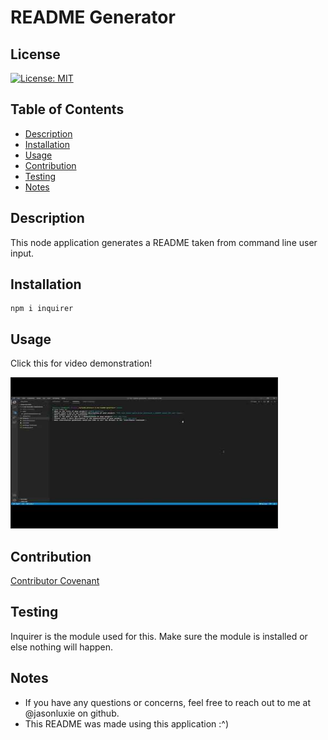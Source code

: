 # README Generator

## License

[![License: MIT](https://img.shields.io/badge/License-MIT-yellow.svg)](https://opensource.org/licenses/MIT)

## Table of Contents

-   [Description](#Description)
-   [Installation](#Installation)
-   [Usage](#Usage)
-   [Contribution](#Contribution)
-   [Testing](#Testing)
-   [Notes](#Notes)

## Description

This node application generates a README taken from command line user input.

## Installation

```
npm i inquirer
```

## Usage
Click this for video demonstration!

<a href="https://www.youtube.com/watch?v=caL3cp2f9jc
" target="_blank"><img src="./assets/images/0.jpg" 
alt="Video showing application being run in command line and subsequent readme file" width="426" height="240" border='1'/></a>
  <!-- [![Video showing application being run in command line and subsequent readme file](http://img.youtube.com/vi/caL3cp2f9jc/0.jpg)](https://www.youtube.com/watch?v=caL3cp2f9jc) -->

## Contribution

[Contributor Covenant](https://www.contributor-covenant.org/)

## Testing

Inquirer is the module used for this. Make sure the module is installed or else nothing will happen.

## Notes

-   If you have any questions or concerns, feel free to reach out to me at @jasonluxie on github.
-   This README was made using this application :^)
